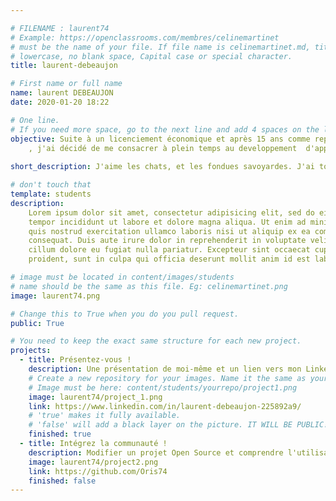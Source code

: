 ```yaml
---

# FILENAME : laurent74 
# Example: https://openclassrooms.com/membres/celinemartinet
# must be the name of your file. If file name is celinemartinet.md, title is celinemartinet.
# lowercase, no blank space, Capital case or special character.
title: laurent-debeaujon

# First name or full name
name: laurent DEBEAUJON
date: 2020-01-20 18:22

# One line.
# If you need more space, go to the next line and add 4 spaces on the left, as in 'description'.
objective: Suite à un licenciement économique et après 15 ans comme reponsable informatique
    , j'ai décidé de me consacrer à plein temps au developpement  d'application IOS 
 
short_description: J'aime les chats, et les fondues savoyardes. J'ai toujours été passionné par l'informatque.

# don't touch that
template: students
description:
    Lorem ipsum dolor sit amet, consectetur adipisicing elit, sed do eiusmod
    tempor incididunt ut labore et dolore magna aliqua. Ut enim ad minim veniam,
    quis nostrud exercitation ullamco laboris nisi ut aliquip ex ea commodo
    consequat. Duis aute irure dolor in reprehenderit in voluptate velit esse
    cillum dolore eu fugiat nulla pariatur. Excepteur sint occaecat cupidatat non
    proident, sunt in culpa qui officia deserunt mollit anim id est laborum.

# image must be located in content/images/students
# name should be the same as this file. Eg: celinemartinet.png
image: laurent74.png

# Change this to True when you do you pull request.
public: True

# You need to keep the exact same structure for each new project.
projects:
  - title: Présentez-vous !
    description: Une présentation de moi-même et un lien vers mon LinkedIn.
    # Create a new repository for your images. Name it the same as your nickname and profile picture.
    # Image must be here: content/students/yourrepo/project1.png
    image: laurent74/project_1.png
    link: https://www.linkedin.com/in/laurent-debeaujon-225892a9/
    # 'true' makes it fully available.
    # 'false' will add a black layer on the picture. IT WILL BE PUBLIC!
    finished: true
  - title: Intégrez la communauté !
    description: Modifier un projet Open Source et comprendre l'utilisation de Git, de Github et des pull requests. 
    image: laurent74/project2.png
    link: https://github.com/Oris74
    finished: false
---
```

